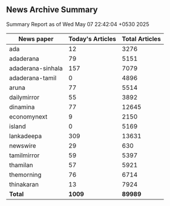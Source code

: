 <!-- @format -->
## News Archive Summary

Summary Report as of Wed May 07 22:42:04 +0530 2025

| News paper         | Today's Articles | Total Articles |
|--------------------|------------------|----------------|
| ada               | 12          | 3276        |
| adaderana               | 79          | 5151        |
| adaderana-sinhala               | 157          | 7079        |
| adaderana-tamil               | 0          | 4896        |
| aruna               | 77          | 5514        |
| dailymirror               | 55          | 3892        |
| dinamina               | 77          | 12645        |
| economynext               | 9          | 2150        |
| island               | 0          | 5169        |
| lankadeepa               | 309          | 13631        |
| newswire               | 29          | 630        |
| tamilmirror               | 59          | 5397        |
| thamilan               | 57          | 5921        |
| themorning               | 76          | 6714        |
| thinakaran               | 13          | 7924        |
| **Total**          | **1009**      | **89989** |


